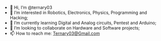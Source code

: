 - 👋 Hi, I’m @ternary03
- 👀 I’m interested in Robotics, Electronics, Physics, Programming and Hacking;
- 🌱 I’m currently learning Digital and Analog circuits, Pentest and Arduino;
- 💞️ I’m looking to collaborate on Hardware and Software projects;
- 📫 How to reach me: Ternary03@Gmail.com

<!---
ternary03/ternary03 is a ✨ special ✨ repository because its `README.md` (this file) appears on your GitHub profile.
You can click the Preview link to take a look at your changes.
--->
